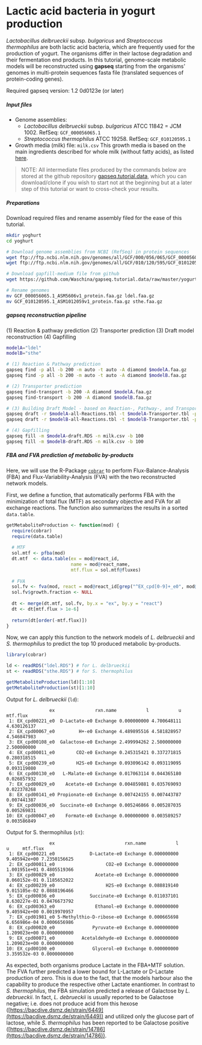 # Lactic acid bacteria in yogurt production

*Lactobacillus delbrueckii* subsp. *bulgaricus* and *Streptococcus thermophilus* are both lactic acid bacteria, which are frequently used for the production of yogurt. The organisms differ in their lactose degradation and their fermentation end products. In this tutorial, genome-scale metabolic models will be reconstructed using **gapseq** starting from the organisms' genomes in multi-protein sequences fasta file (translated sequences of protein-coding genes).

Required gapseq version: 1.2 0d0123e (or later) 

##### Input files

- Genome assemblies:
  - *Lactobacillus delbrueckii* subsp. *bulgaricus* ATCC 11842 = JCM 1002. RefSeq: `GCF_000056065.1`
  - *Streptococcus thermophilus* ATCC 19258. RefSeq: `GCF_010120595.1`
- Growth media (milk) file: `milk.csv` 
  This growth media is based on the main ingredients described for whole milk (without fatty acids), as listed [here](https://frida.fooddata.dk/food/1265?lang=en).

>  NOTE: All intermediate files produced by the commands below are stored at the github repository [gapseq.tutorial.data](https://github.com/Waschina/gapseq.tutorial.data), which you can download/clone if you wish to start not at the beginning but at a later step of this tutorial or want to cross-check your results.



##### Preparations

Download required files and rename assembly filed for the ease of this tutorial.

```sh
mkdir yoghurt
cd yoghurt

# Download genome assemblies from NCBI (RefSeq) in protein sequences
wget ftp://ftp.ncbi.nlm.nih.gov/genomes/all/GCF/000/056/065/GCF_000056065.1_ASM5606v1/GCF_000056065.1_ASM5606v1_protein.faa.gz
wget ftp://ftp.ncbi.nlm.nih.gov/genomes/all/GCF/010/120/595/GCF_010120595.1_ASM1012059v1/GCF_010120595.1_ASM1012059v1_protein.faa.gz

# Download gapfill-medium file from github
wget https://github.com/Waschina/gapseq.tutorial.data/raw/master/yogurt/milk.csv

# Rename genomes
mv GCF_000056065.1_ASM5606v1_protein.faa.gz ldel.faa.gz
mv GCF_010120595.1_ASM1012059v1_protein.faa.gz sthe.faa.gz
```



##### gapseq reconstruction pipeline

(1) Reaction & pathway prediction
(2) Transporter prediction
(3) Draft model reconstruction
(4) Gapfilling

```sh
modelA="ldel"
modelB="sthe"

# (1) Reaction & Pathway prediction
gapseq find -p all -b 200 -m auto -t auto -A diamond $modelA.faa.gz
gapseq find -p all -b 200 -m auto -t auto -A diamond $modelB.faa.gz

# (2) Transporter prediction
gapseq find-transport -b 200 -A diamond $modelA.faa.gz 
gapseq find-transport -b 200 -A diamond $modelB.faa.gz

# (3) Building Draft Model - based on Reaction-, Pathway-, and Transporter prediction
gapseq draft -r $modelA-all-Reactions.tbl -t $modelA-Transporter.tbl -p $modelA-all-Pathways.tbl -u 200 -l 100
gapseq draft -r $modelB-all-Reactions.tbl -t $modelB-Transporter.tbl -p $modelB-all-Pathways.tbl -u 200 -l 100

# (4) Gapfilling
gapseq fill -m $modelA-draft.RDS -n milk.csv -b 100
gapseq fill -m $modelB-draft.RDS -n milk.csv -b 100
```



##### FBA and FVA prediction of metabolic by-products

Here, we will use the R-Package [`cobrar`](https://waschina.github.io/cobrar/)  to perform Flux-Balance-Analysis (FBA) and Flux-Variability-Analysis (FVA) with the two reconstructed network models.

First, we define a function, that automatically performs FBA with the minimization of total flux (MTF) as secondary objective and FVA for all exchange reactions. The function also summarizes the results in a sorted `data.table`.

```R
getMetaboliteProduction <- function(mod) {
  require(cobrar)
  require(data.table)
  
  # MTF
  sol.mtf <- pfba(mod)
  dt.mtf  <- data.table(ex = mod@react_id,
                        name = mod@react_name,
                        mtf.flux = sol.mtf@fluxes)
  
  # FVA
  sol.fv <- fva(mod, react = mod@react_id[grep("^EX_cpd[0-9]+_e0", mod@react_id)])
  sol.fv$growth.fraction <- NULL
  
  dt <- merge(dt.mtf, sol.fv, by.x = "ex", by.y = "react")
  dt <- dt[mtf.flux > 1e-6]
  
  return(dt[order(-mtf.flux)])
}
```

Now, we can apply this function to the network models of *L. delbrueckii* and *S. thermophilus* to predict the top 10 produced metabolic by-products.

```R
library(cobrar)

ld <- readRDS("ldel.RDS") # for L. delbrueckii
st <- readRDS("sthe.RDS") # for S. thermophilus

getMetaboliteProduction(ld)[1:10]
getMetaboliteProduction(st)[1:10]
```

Output for *L. delbrueckii* (`ld`):

```
                ex               rxn.name           l           u    mtf.flux
 1: EX_cpd00221_e0  D-Lactate-e0 Exchange 0.000000000 4.700648111 4.630126137
 2: EX_cpd00067_e0         H+-e0 Exchange 4.489895516 4.581828957 4.546847983
 3: EX_cpd00108_e0  Galactose-e0 Exchange 2.499994262 2.500000000 2.500000000
 4: EX_cpd00011_e0        CO2-e0 Exchange 0.245315421 0.337271815 0.280318515
 5: EX_cpd00239_e0        H2S-e0 Exchange 0.093096142 0.093119095 0.093119080
 6: EX_cpd00130_e0   L-Malate-e0 Exchange 0.017063114 0.044365180 0.026857932
 7: EX_cpd00029_e0    Acetate-e0 Exchange 0.004859881 0.035769093 0.022378268
 8: EX_cpd00141_e0 Propionate-e0 Exchange 0.007424155 0.007443787 0.007441387
 9: EX_cpd00036_e0  Succinate-e0 Exchange 0.005246866 0.005287035 0.005269831
10: EX_cpd00047_e0    Formate-e0 Exchange 0.000000000 0.003589257 0.003586849
```

Output for S. thermophilus (`st`):

```
                ex                          rxn.name           l            u     mtf.flux
 1: EX_cpd00221_e0             D-Lactate-e0 Exchange 0.000000000 9.405942e+00 7.2350156625
 2: EX_cpd00011_e0                   CO2-e0 Exchange 0.000000000 1.001951e+01 0.4805519366
 3: EX_cpd00029_e0               Acetate-e0 Exchange 0.000000000 8.060152e-01 0.1185652022
 4: EX_cpd00239_e0                   H2S-e0 Exchange 0.088819140 9.015105e-02 0.0888196466
 5: EX_cpd00036_e0             Succinate-e0 Exchange 0.011037101 8.630227e-01 0.0476673792
 6: EX_cpd00363_e0               Ethanol-e0 Exchange 0.000000000 9.405942e+00 0.0019970957
 7: EX_cpd01981_e0 5-Methylthio-D-ribose-e0 Exchange 0.000665698 6.656986e-04 0.0006656986
 8: EX_cpd00020_e0              Pyruvate-e0 Exchange 0.000000000 1.209023e+00 0.0000000000
 9: EX_cpd00071_e0          Acetaldehyde-e0 Exchange 0.000000000 1.209023e+00 0.0000000000
10: EX_cpd00100_e0              Glycerol-e0 Exchange 0.000000000 3.359532e-03 0.0000000000
```

As expected, both organisms produce Lactate in the FBA+MTF solution. The FVA further predicted a lower bound for L-Lactate or D-Lactate production of zero. This is due to the fact, that the models harbour also the capability to produce the respective other Lactate enantiomer. In contrast to *S. thermophilus*, the FBA simulation predicted a release of Galactose by *L. debrueckii*. In fact, *L. debrueckii* is usually reported to be Galactose negative; i.e. does not produce acid from this hexose ([https://bacdive.dsmz.de/strain/6449](https://bacdive.dsmz.de/strain/6449)) and utilized only the glucose part of lactose, while *S. thermophilus* has been reported to be Galactose positive ([https://bacdive.dsmz.de/strain/14786](https://bacdive.dsmz.de/strain/14786)).
